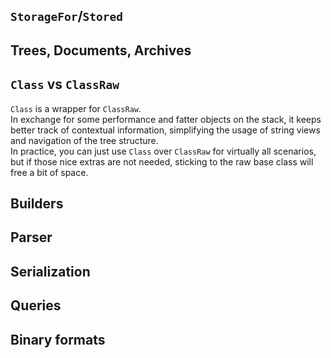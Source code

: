 ## `StorageFor`/`Stored`

## Trees, Documents, Archives

## `Class` vs `ClassRaw`

`Class` is a wrapper for `ClassRaw`.  
In exchange for some performance and fatter objects on the stack, it keeps better track of contextual information, simplifying the usage of string views and navigation of the tree structure.  
In practice, you can just use `Class` over `ClassRaw` for virtually all scenarios, but if those nice extras are not needed, sticking to the raw base class will free a bit of space.

## Builders

## Parser

## Serialization

## Queries

## Binary formats

